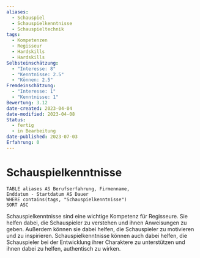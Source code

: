 ```yaml
---
aliases:
  - Schauspiel
  - Schauspielkenntnisse
  - Schauspieltechnik
tags:
  - Kompetenzen
  - Regisseur
  - Hardskills
  - Hardskills
Selbsteinschätzung:
  - "Interesse: 8"
  - "Kenntnisse: 2.5"
  - "Können: 2.5"
Fremdeinschätzung:
  - "Interesse: 1"
  - "Kenntnisse: 1"
Bewertung: 3.12
date-created: 2023-04-04
date-modified: 2023-04-08
Status:
  - fertig
  - in Bearbeitung
date-published: 2023-07-03
Erfahrung: 0
---
```

# Schauspielkenntnisse

```dataview
TABLE aliases AS Berufserfahrung, Firmenname,
Enddatum - Startdatum AS Dauer
WHERE contains(tags, "Schauspielkenntnisse")
SORT ASC
```

Schauspielkenntnisse sind eine wichtige Kompetenz für Regisseure. Sie helfen dabei, die Schauspieler zu verstehen und ihnen Anweisungen zu geben. Außerdem können sie dabei helfen, die Schauspieler zu motivieren und zu inspirieren. Schauspielkenntnisse können auch dabei helfen, die Schauspieler bei der Entwicklung ihrer Charaktere zu unterstützen und ihnen dabei zu helfen, authentisch zu wirken.
